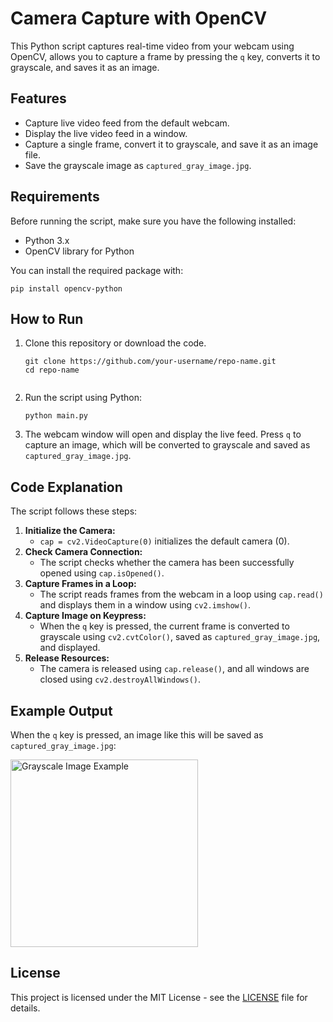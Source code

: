 <h1>Camera Capture with OpenCV</h1>

<p>This Python script captures real-time video from your webcam using OpenCV, allows you to capture a frame by pressing the <code>q</code> key, converts it to grayscale, and saves it as an image.</p>

<h2>Features</h2>
<ul>
    <li>Capture live video feed from the default webcam.</li>
    <li>Display the live video feed in a window.</li>
    <li>Capture a single frame, convert it to grayscale, and save it as an image file.</li>
    <li>Save the grayscale image as <code>captured_gray_image.jpg</code>.</li>
</ul>

<h2>Requirements</h2>
<p>Before running the script, make sure you have the following installed:</p>
<ul>
    <li>Python 3.x</li>
    <li>OpenCV library for Python</li>
</ul>
<p>You can install the required package with:</p>
<pre><code>pip install opencv-python</code></pre>

<h2>How to Run</h2>
<ol>
    <li>Clone this repository or download the code.</li>
    <pre><code>git clone https://github.com/your-username/repo-name.git
cd repo-name
    </code></pre>
    <li>Run the script using Python:</li>
    <pre><code>python main.py</code></pre>
    <li>The webcam window will open and display the live feed. Press <code>q</code> to capture an image, which will be converted to grayscale and saved as <code>captured_gray_image.jpg</code>.</li>
</ol>

<h2>Code Explanation</h2>
<p>The script follows these steps:</p>
<ol>
    <li><strong>Initialize the Camera:</strong>
        <ul>
            <li><code>cap = cv2.VideoCapture(0)</code> initializes the default camera (0).</li>
        </ul>
    </li>
    <li><strong>Check Camera Connection:</strong>
        <ul>
            <li>The script checks whether the camera has been successfully opened using <code>cap.isOpened()</code>.</li>
        </ul>
    </li>
    <li><strong>Capture Frames in a Loop:</strong>
        <ul>
            <li>The script reads frames from the webcam in a loop using <code>cap.read()</code> and displays them in a window using <code>cv2.imshow()</code>.</li>
        </ul>
    </li>
    <li><strong>Capture Image on Keypress:</strong>
        <ul>
            <li>When the <code>q</code> key is pressed, the current frame is converted to grayscale using <code>cv2.cvtColor()</code>, saved as <code>captured_gray_image.jpg</code>, and displayed.</li>
        </ul>
    </li>
    <li><strong>Release Resources:</strong>
        <ul>
            <li>The camera is released using <code>cap.release()</code>, and all windows are closed using <code>cv2.destroyAllWindows()</code>.</li>
        </ul>
    </li>
</ol>

<h2>Example Output</h2>
<p>When the <code>q</code> key is pressed, an image like this will be saved as <code>captured_gray_image.jpg</code>:</p>
<img src="path/to/your/example-image.jpg" alt="Grayscale Image Example" width="300">

<h2>License</h2>
<p>This project is licensed under the MIT License - see the <a href="LICENSE">LICENSE</a> file for details.</p>

</body>
</html>
